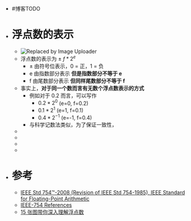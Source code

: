 - #博客TODO
- # 浮点数的表示
	- ![Replaced by Image Uploader](https://vip2.loli.io/2022/08/09/sTzDwKVr4aOBXRJ.png)
	- 浮点数的表示为 $\pm \  f * 2 ^e$
		- $\pm$ 由符号位表示，0 = 正，1 = 负
		- e 由指数部分表示 **但是指数部分不等于 e**
		- f 由尾数部分表示 **但同样尾数部分不等于 f**
	- 事实上，**对于同一个数而言有无数个浮点数表示的方式**
		- 例如对于 0.2 而言，可以写作
			- $0.2 * 2^0$ (e=0, f=0.2)
			- $0.1 * 2^1$ (e=1, f=0.1)
			- $0.4 * 2^{-1}$ (e=-1, f=0.4)
		- 与科学记数法类似，为了保证一致性，
	-
	-
	-
	-
- # 参考
	- [IEEE Std 754™-2008 (Revision of IEEE Std 754-1985), IEEE Standard for Floating-Point Arithmetic](https://irem.univ-reunion.fr/IMG/pdf/ieee-754-2008.pdf)
	- [IEEE-754 References](https://web.archive.org/web/20070505021348/http://babbage.cs.qc.edu/courses/cs341/IEEE-754references.html)
	- [15 张图带你深入理解浮点数](https://polarisxu.studygolang.com/posts/basic/diagram-float-point/)